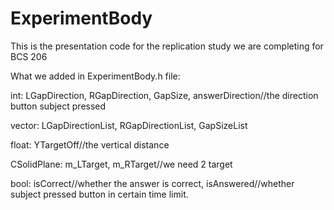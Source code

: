 # ExperimentBody
This is the presentation code for the replication study we are completing for BCS 206


What we added in ExperimentBody.h file:

int: LGapDirection, RGapDirection, GapSize, answerDirection//the direction button subject pressed

vector<int>: LGapDirectionList, RGapDirectionList, GapSizeList
  
float: YTargetOff//the vertical distance 

CSolidPlane: m_LTarget, m_RTarget//we need 2 target

bool: isCorrect//whether the answer is correct, isAnswered//whether subject pressed button in certain time limit.
